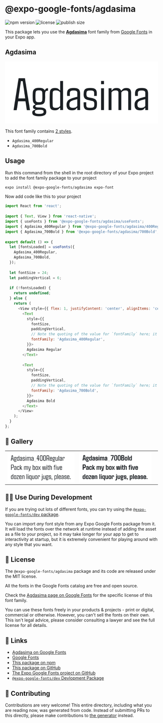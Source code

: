 # @expo-google-fonts/agdasima

![npm version](https://flat.badgen.net/npm/v/@expo-google-fonts/agdasima)
![license](https://flat.badgen.net/github/license/expo/google-fonts)
![publish size](https://flat.badgen.net/packagephobia/install/@expo-google-fonts/agdasima)

This package lets you use the [**Agdasima**](https://fonts.google.com/specimen/Agdasima) font family from [Google Fonts](https://fonts.google.com/) in your Expo app.

## Agdasima

![Agdasima](./font-family.png)

This font family contains [2 styles](#-gallery).

- `Agdasima_400Regular`
- `Agdasima_700Bold`

## Usage

Run this command from the shell in the root directory of your Expo project to add the font family package to your project
```sh
expo install @expo-google-fonts/agdasima expo-font
```

Now add code like this to your project
```js
import React from 'react';

import { Text, View } from 'react-native';
import { useFonts } from '@expo-google-fonts/agdasima/useFonts';
import { Agdasima_400Regular } from '@expo-google-fonts/agdasima/400Regular';
import { Agdasima_700Bold } from '@expo-google-fonts/agdasima/700Bold';

export default () => {
  let [fontsLoaded] = useFonts({
    Agdasima_400Regular,
    Agdasima_700Bold,
  });

  let fontSize = 24;
  let paddingVertical = 6;

  if (!fontsLoaded) {
    return undefined;
  } else {
    return (
      <View style={{ flex: 1, justifyContent: 'center', alignItems: 'center' }}>
        <Text
          style={{
            fontSize,
            paddingVertical,
            // Note the quoting of the value for `fontFamily` here; it expects a string!
            fontFamily: 'Agdasima_400Regular',
          }}>
          Agdasima Regular
        </Text>

        <Text
          style={{
            fontSize,
            paddingVertical,
            // Note the quoting of the value for `fontFamily` here; it expects a string!
            fontFamily: 'Agdasima_700Bold',
          }}>
          Agdasima Bold
        </Text>
      </View>
    );
  }
};

```

## 🔡 Gallery


||||
|-|-|-|
|![Agdasima_400Regular](.//400Regular/Agdasima_400Regular.ttf.png)|![Agdasima_700Bold](.//700Bold/Agdasima_700Bold.ttf.png)|||


## 👩‍💻 Use During Development

If you are trying out lots of different fonts, you can try using the [`@expo-google-fonts/dev` package](https://github.com/expo/google-fonts/tree/master/font-packages/dev#readme).

You can import *any* font style from any Expo Google Fonts package from it. It will load the fonts
over the network at runtime instead of adding the asset as a file to your project, so it may take longer
for your app to get to interactivity at startup, but it is extremely convenient
for playing around with any style that you want.

## 📖 License

The `@expo-google-fonts/agdasima` package and its code are released under the MIT license.

All the fonts in the Google Fonts catalog are free and open source.

Check the [Agdasima page on Google Fonts](https://fonts.google.com/specimen/Agdasima) for the specific license of this font family.

You can use these fonts freely in your products & projects - print or digital, commercial or otherwise. However, you can't sell the fonts on their own. This isn't legal advice, please consider consulting a lawyer and see the full license for all details.

## 🔗 Links

- [Agdasima on Google Fonts](https://fonts.google.com/specimen/Agdasima)
- [Google Fonts](https://fonts.google.com/)
- [This package on npm](https://www.npmjs.com/package/@expo-google-fonts/agdasima)
- [This package on GitHub](https://github.com/expo/google-fonts/tree/master/font-packages/agdasima)
- [The Expo Google Fonts project on GitHub](https://github.com/expo/google-fonts)
- [`@expo-google-fonts/dev` Devlopment Package](https://github.com/expo/google-fonts/tree/master/font-packages/dev)

## 🤝 Contributing

Contributions are very welcome! This entire directory, including what you are reading now, was generated from code. Instead of submitting PRs to this directly, please make contributions to [the generator](https://github.com/expo/google-fonts/tree/master/packages/generator) instead.

